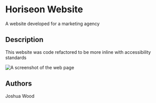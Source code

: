 # Horiseon Website

A website developed for a marketing agency

## Description

This website was code refactored to be more inline with accessibility standards

![A screenshot of the web page](./Develop/assets/images/Horiseon_screenshot.png)

## Authors

Joshua Wood
